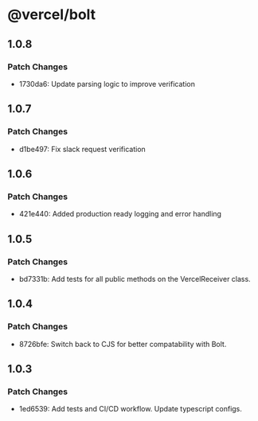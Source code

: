 # @vercel/bolt

## 1.0.8

### Patch Changes

- 1730da6: Update parsing logic to improve verification

## 1.0.7

### Patch Changes

- d1be497: Fix slack request verification

## 1.0.6

### Patch Changes

- 421e440: Added production ready logging and error handling

## 1.0.5

### Patch Changes

- bd7331b: Add tests for all public methods on the VercelReceiver class.

## 1.0.4

### Patch Changes

- 8726bfe: Switch back to CJS for better compatability with Bolt.

## 1.0.3

### Patch Changes

- 1ed6539: Add tests and CI/CD workflow. Update typescript configs.
